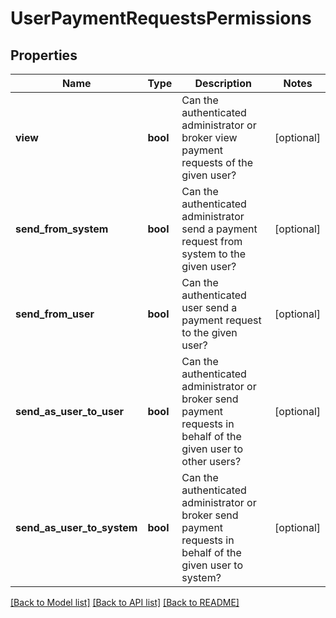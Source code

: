 # UserPaymentRequestsPermissions

## Properties
Name | Type | Description | Notes
------------ | ------------- | ------------- | -------------
**view** | **bool** | Can the authenticated administrator or broker view payment requests of the given user? | [optional] 
**send_from_system** | **bool** | Can the authenticated administrator send a payment request from system to the given user? | [optional] 
**send_from_user** | **bool** | Can the authenticated user send a payment request to the given user? | [optional] 
**send_as_user_to_user** | **bool** | Can the authenticated administrator or broker send payment requests in behalf of the given user to other users? | [optional] 
**send_as_user_to_system** | **bool** | Can the authenticated administrator or broker send payment requests in behalf of the given user to system? | [optional] 

[[Back to Model list]](../../README.md#documentation-for-models) [[Back to API list]](../../README.md#documentation-for-api-endpoints) [[Back to README]](../../README.md)

